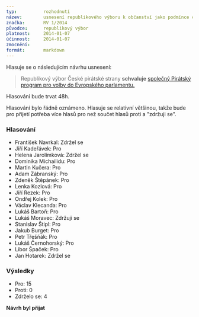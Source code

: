 ```yaml
---
typ:          rozhodnutí
název:        usnesení republikového výboru k občanství jako podmínce členství
značka:       RV 1/2014
původce:      republikový výbor
platnost:     2014-01-07
účinnost:     2014-01-07
zmocnění:     
formát:       markdown
---
```


Hlasuje se o následujícím návrhu usnesení:

> Republikový výbor České pirátské strany **schvaluje** [společný Pirátský program pro volby do Evropského parlamentu.](https://www.pirati.cz/zo/spolecnyep2014)

Hlasování bude trvat 48h.

Hlasování bylo řádně oznámeno. Hlasuje se relativní většinou, takže bude pro přijetí potřeba více hlasů pro než součet hlasů proti a "zdržuji se".

### Hlasování

* František Navrkal: Zdržel se
* Jiří Kadeřávek: Pro
* Helena Jarolímková: Zdržel se
* Dominika Michailidu: Pro
* Martin Kučera: Pro
* Adam Zábranský: Pro
* Zdeněk Štěpánek: Pro
* Lenka Kozlová: Pro
* Jiří Rezek: Pro
* Ondřej Kolek: Pro
* Václav Klecanda: Pro
* Lukáš Bartoň: Pro
* Lukáš Moravec: Zdržuji se
* Stanislav Štipl: Pro
* Jakub Burget: Pro
* Petr Třešňák: Pro
* Lukáš Černohorský: Pro
* Libor Špaček: Pro
* Jan Hotarek: Zdržel se

### Výsledky

* Pro: 15
* Proti: 0
* Zdrželo se: 4

**Návrh byl přijat**
